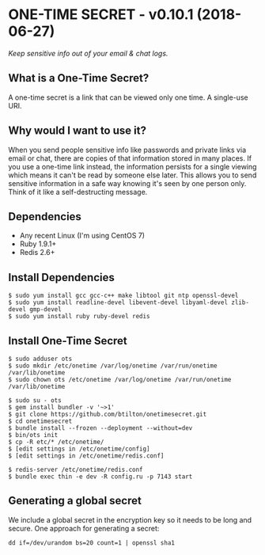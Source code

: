# ONE-TIME SECRET - v0.10.1 (2018-06-27)

*Keep sensitive info out of your email & chat logs.*

## What is a One-Time Secret? ##

A one-time secret is a link that can be viewed only one time. A single-use URI.

## Why would I want to use it? ##

When you send people sensitive info like passwords and private links via email or chat, there are copies of that information stored in many places. If you use a one-time link instead, the information persists for a single viewing which means it can't be read by someone else later. This allows you to send sensitive information in a safe way knowing it's seen by one person only. Think of it like a self-destructing message.

## Dependencies

* Any recent Linux (I'm using CentOS 7)
* Ruby 1.9.1+
* Redis 2.6+

## Install Dependencies

    $ sudo yum install gcc gcc-c++ make libtool git ntp openssl-devel
    $ sudo yum install readline-devel libevent-devel libyaml-devel zlib-devel gmp-devel
    $ sudo yum install ruby ruby-devel redis

## Install One-Time Secret

    $ sudo adduser ots
    $ sudo mkdir /etc/onetime /var/log/onetime /var/run/onetime /var/lib/onetime
    $ sudo chown ots /etc/onetime /var/log/onetime /var/run/onetime /var/lib/onetime

    $ sudo su - ots
    $ gem install bundler -v '~>1'
    $ git clone https://github.com/btilton/onetimesecret.git
    $ cd onetimesecret
    $ bundle install --frozen --deployment --without=dev
    $ bin/ots init
    $ cp -R etc/* /etc/onetime/
    $ [edit settings in /etc/onetime/config]
    $ [edit settings in /etc/onetime/redis.conf]

    $ redis-server /etc/onetime/redis.conf
    $ bundle exec thin -e dev -R config.ru -p 7143 start


## Generating a global secret

We include a global secret in the encryption key so it needs to be long and secure. One approach for generating a secret:

    dd if=/dev/urandom bs=20 count=1 | openssl sha1

